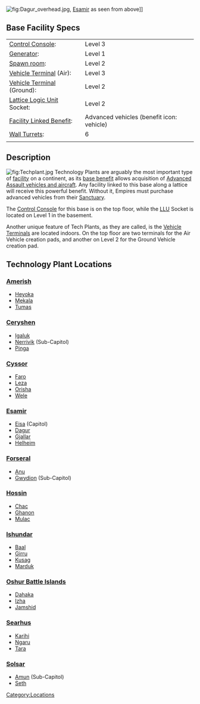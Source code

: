 ![](Dagur_overhead.jpg "fig:Dagur_overhead.jpg"),
[Esamir](Esamir "wikilink") as seen from above\]\]

## Base Facility Specs

|                                                                |                                           |
|----------------------------------------------------------------|-------------------------------------------|
| [Control Console](Control_Console "wikilink"):                 | Level 3                                   |
| [Generator](Generator "wikilink"):                             | Level 1                                   |
| [Spawn room](Respawn_room "wikilink"):                         | Level 2                                   |
| [Vehicle Terminal](Vehicle_Terminal "wikilink") (Air):         | Level 3                                   |
| [Vehicle Terminal](Vehicle_Terminal "wikilink") (Ground):      | Level 2                                   |
| [Lattice Logic Unit](LLU "wikilink") Socket:                   | Level 2                                   |
| [Facility Linked Benefit](Facility_Linked_Benefit "wikilink"): | Advanced vehicles (benefit icon: vehicle) |
| [Wall Turrets](Phalanx "wikilink"):                            | 6                                         |
|                                                                |                                           |

## Description

![](Techplant.jpg "fig:Techplant.jpg") Technology Plants are arguably
the most important type of [facility](facilities "wikilink") on a
continent, as its [base benefit](Facility_Linked_Benefit "wikilink")
allows acquisition of [Advanced Assault vehicles and
aircraft](Advanced_Assault_vehicles "wikilink"). Any facility linked to
this base along a lattice will receive this powerful benefit. Without
it, Empires must purchase advanced vehicles from their
[Sanctuary](Sanctuary "wikilink").

The [Control Console](Control_Console "wikilink") for this base is on
the top floor, while the [LLU](LLU "wikilink") Socket is located on
Level 1 in the basement.

Another unique feature of Tech Plants, as they are called, is the
[Vehicle Terminals](Vehicle_Terminal "wikilink") are located indoors. On
the top floor are two terminals for the Air Vehicle creation pads, and
another on Level 2 for the Ground Vehicle creation pad.

## Technology Plant Locations

### [Amerish](Amerish "wikilink")

-   [Heyoka](Heyoka "wikilink")
-   [Mekala](Mekala "wikilink")
-   [Tumas](Tumas "wikilink")

### [Ceryshen](Ceryshen "wikilink")

-   [Igaluk](Igaluk "wikilink")
-   [Nerrivik](Nerrivik "wikilink") (Sub-Capitol)
-   [Pinga](Pinga "wikilink")

### [Cyssor](Cyssor "wikilink")

-   [Faro](Faro "wikilink")
-   [Leza](Leza "wikilink")
-   [Orisha](Orisha "wikilink")
-   [Wele](Wele "wikilink")

### [Esamir](Esamir "wikilink")

-   [Eisa](Eisa "wikilink") (Capitol)
-   [Dagur](Dagur "wikilink")
-   [Gjallar](Gjallar "wikilink")
-   [Helheim](Helheim "wikilink")

### [Forseral](Forseral "wikilink")

-   [Anu](Anu "wikilink")
-   [Gwydion](Gwydion "wikilink") (Sub-Capitol)

### [Hossin](Hossin "wikilink")

-   [Chac](Chac "wikilink")
-   [Ghanon](Ghanon "wikilink")
-   [Mulac](Mulac "wikilink")

### [Ishundar](Ishundar "wikilink")

-   [Baal](Baal "wikilink")
-   [Girru](Girru "wikilink")
-   [Kusag](Kusag "wikilink")
-   [Marduk](Marduk "wikilink")

### [Oshur Battle Islands](Oshur "wikilink")

-   [Dahaka](Dahaka "wikilink")
-   [Izha](Izha "wikilink")
-   [Jamshid](Jamshid "wikilink")

### [Searhus](Searhus "wikilink")

-   [Karihi](Karihi "wikilink")
-   [Ngaru](Ngaru "wikilink")
-   [Tara](Tara "wikilink")

### [Solsar](Solsar "wikilink")

-   [Amun](Amun "wikilink") (Sub-Capitol)
-   [Seth](Seth "wikilink")

[Category:Locations](Category:Locations "wikilink")